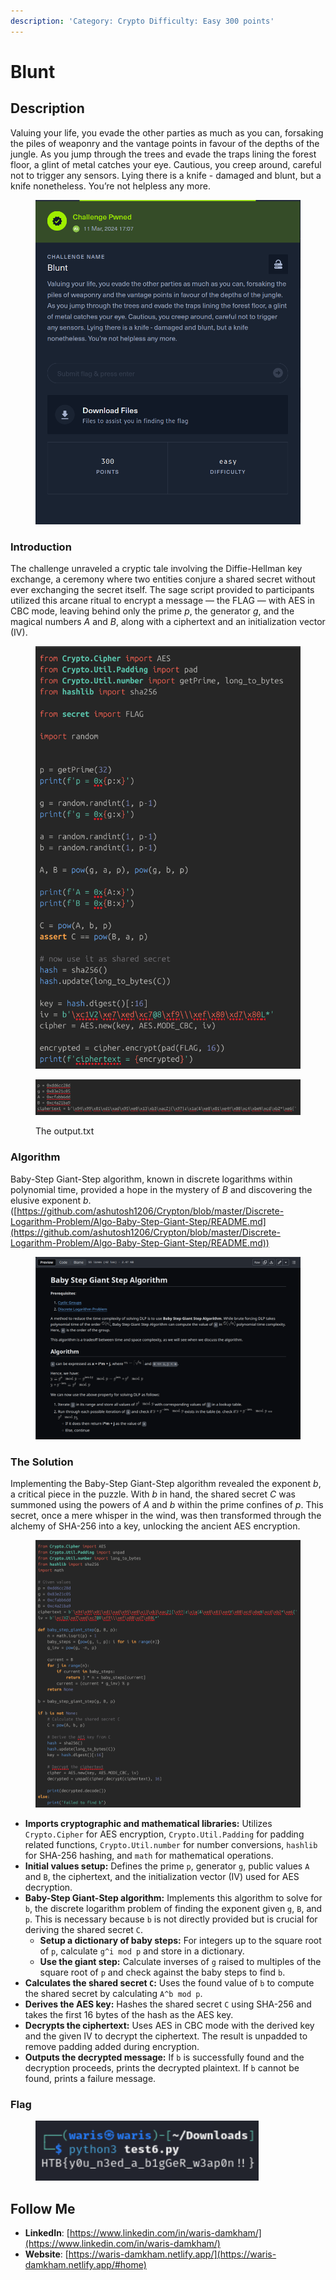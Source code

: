 ```yaml
---
description: 'Category: Crypto Difficulty: Easy 300 points'
---
```


# Blunt

## Description &#x20;

Valuing your life, you evade the other parties as much as you can, forsaking the piles of weaponry and the vantage points in favour of the depths of the jungle. As you jump through the trees and evade the traps lining the forest floor, a glint of metal catches your eye. Cautious, you creep around, careful not to trigger any sensors. Lying there is a knife - damaged and blunt, but a knife nonetheless. You’re not helpless any more.

<figure><img src="../.gitbook/assets/image (134).png" alt=""><figcaption></figcaption></figure>

### Introduction

The challenge unraveled a cryptic tale involving the Diffie-Hellman key exchange, a ceremony where two entities conjure a shared secret without ever exchanging the secret itself. The sage script provided to participants utilized this arcane ritual to encrypt a message — the FLAG — with AES in CBC mode, leaving behind only the prime _p_, the generator _g_, and the magical numbers _A_ and _B_, along with a ciphertext and an initialization vector (IV).

<figure><img src="../.gitbook/assets/image (15).png" alt=""><figcaption></figcaption></figure>

<figure><img src="../.gitbook/assets/image (20).png" alt=""><figcaption><p>The output.txt</p></figcaption></figure>

### Algorithm

Baby-Step Giant-Step algorithm, known in discrete logarithms within polynomial time, provided a hope in the mystery of _B_ and discovering the elusive exponent _b_.  ([https://github.com/ashutosh1206/Crypton/blob/master/Discrete-Logarithm-Problem/Algo-Baby-Step-Giant-Step/README.md](https://github.com/ashutosh1206/Crypton/blob/master/Discrete-Logarithm-Problem/Algo-Baby-Step-Giant-Step/README.md))

<figure><img src="../.gitbook/assets/image (21).png" alt=""><figcaption></figcaption></figure>

### The Solution

Implementing the Baby-Step Giant-Step algorithm revealed the exponent _b_, a critical piece in the puzzle. With _b_ in hand, the shared secret _C_ was summoned using the powers of _A_ and _b_ within the prime confines of _p_. This secret, once a mere whisper in the wind, was then transformed through the alchemy of SHA-256 into a key, unlocking the ancient AES encryption.

<figure><img src="../.gitbook/assets/image (16).png" alt=""><figcaption></figcaption></figure>

* **Imports cryptographic and mathematical libraries:** Utilizes `Crypto.Cipher` for AES encryption, `Crypto.Util.Padding` for padding related functions, `Crypto.Util.number` for number conversions, `hashlib` for SHA-256 hashing, and `math` for mathematical operations.
* **Initial values setup:** Defines the prime `p`, generator `g`, public values `A` and `B`, the ciphertext, and the initialization vector (IV) used for AES decryption.
* **Baby-Step Giant-Step algorithm:** Implements this algorithm to solve for `b`, the discrete logarithm problem of finding the exponent given `g`, `B`, and `p`. This is necessary because `b` is not directly provided but is crucial for deriving the shared secret `C`.
  * **Setup a dictionary of baby steps:** For integers up to the square root of `p`, calculate `g^i mod p` and store in a dictionary.
  * **Use the giant step:** Calculate inverses of `g` raised to multiples of the square root of `p` and check against the baby steps to find `b`.
* **Calculates the shared secret `C`:** Uses the found value of `b` to compute the shared secret by calculating `A^b mod p`.
* **Derives the AES key:** Hashes the shared secret `C` using SHA-256 and takes the first 16 bytes of the hash as the AES key.
* **Decrypts the ciphertext:** Uses AES in CBC mode with the derived key and the given IV to decrypt the ciphertext. The result is unpadded to remove padding added during encryption.
* **Outputs the decrypted message:** If `b` is successfully found and the decryption proceeds, prints the decrypted plaintext. If `b` cannot be found, prints a failure message.

### Flag

<figure><img src="../.gitbook/assets/image (17).png" alt=""><figcaption></figcaption></figure>

## Follow Me <a href="#follow-me" id="follow-me"></a>

* **LinkedIn**: [https://www.linkedin.com/in/waris-damkham/](https://www.linkedin.com/in/waris-damkham/)
* **Website**: [https://waris-damkham.netlify.app/](https://waris-damkham.netlify.app/#home)
